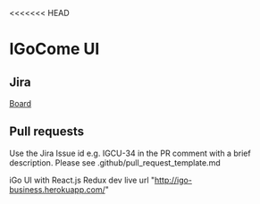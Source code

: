 <<<<<<< HEAD
# IGoCome UI

## Jira

[Board](https://igocome.atlassian.net/secure/RapidBoard.jspa?rapidView=2&projectKey=IGCU)

## Pull requests

Use the Jira Issue id e.g. IGCU-34 in the PR comment with a brief description.  Please see .github/pull_request_template.md

iGo UI with React.js Redux
dev live url "http://igo-business.herokuapp.com/"